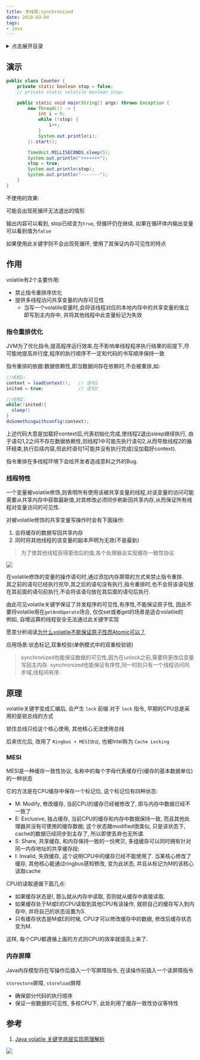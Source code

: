 ```yaml
---
title: 多线程:synchronized
date: 2018-03-04
tags:
- Java
---
```

<details>
<summary>点击展开目录</summary>
<!-- TOC -->

- [演示](#演示)
- [作用](#作用)
    - [指令重排优化](#指令重排优化)
    - [线程特性](#线程特性)
- [原理](#原理)
    - [MESI](#mesi)
    - [内存屏障](#内存屏障)
- [参考](#参考)

<!-- /TOC -->
</details>

## 演示

```Java
public class Counter {
    private static boolean stop = false;
    // private static volatile boolean stop;

    public static void main(String[] args) throws Exception {
        new Thread(() -> {
            int i = 0;
            while (!stop) {
                i++;
            }
            System.out.println(i);
        }).start();

        TimeUnit.MILLISECONDS.sleep(5);
        System.out.println("+++++++");
        stop = true;
        System.out.println(stop);
        System.out.println("-------");
    }
}
```
不使用的效果:

可能会出现死循环无法退出的情形

输出内容可以看到, stop已经变为`true`, 但循环仍在继续, 如果在循环体内输出变量可以看到值为`false`

如果使用此关键字则不会出现死循环, 使用了其保证内存可见性的特点

## 作用

volatile有2个主要作用:

- 禁止指令重排序优化
- 提供多线程访问共享变量的内存可见性
    * 当写一个volatile变量时,会将该线程对应的本地内存中的共享变量的值立即写到主内存中, 并将其他线程中此变量标记为失效

### 指令重排优化

JVM为了优化指令,提高程序运行效率,在不影响单线程程序执行结果的前提下,尽可能地提高并行度,程序的执行顺序不一定和代码的书写顺序保持一致

指令重排的依据:数据依赖性,即当数据间存在依赖时,不会被重排,如:

```Java
//线程1:
context = loadContext();   // 语句1
inited = true;             // 语句2

//线程2:
while(!inited){
  sleep()
}
doSomethingwithconfig(context);
```

上述代码大意是加载好context后,代表初始化完成,使线程2退出sleep继续执行,
由于语句1,2之间不存在数据依赖性,则线程1中可能先执行语句2,从而导致线程2的循环结束,执行后续内容,但此时语句1可能并没有执行完成(没加载好context).

指令重排在多线程环境下会给开发者造成意料之外的Bug.

### 线程特性

一个变量被volatile修饰,则表明所有使用该被共享变量的线程,对该变量的访问可能需要从共享内存中获取最新值,对其修改必须同步刷新回共享内存,从而保证所有线程对变量访问的可见性.

对被volatile修饰的共享变量写操作时会有下面操作:

1. 会将缓存的数据写回共享内存
2. 同时将其他线程的该变量的副本声明为无效(不是最新)

> 为了使其他线程获得更改后的值,各个处理器会实现缓存一致性协议

![](https://raw.githubusercontent.com/LuVx21/doc/master/source/_posts/99.img/volatile.png)

在volatile修饰的变量的操作语句时,通过添加内存屏障的方式来禁止指令重排.<br/>
其之前的语句已经执行完毕,其之后的语句没有执行,指令重排时,也不会将该语句放在其前面的语句前执行,不会将该语句放在其后面的语句后执行.

由此可见volatile关键字保证了并发程序的可见性,有序性,不能保证原子性, 因此不要将volatile用在`getAndOperate`场合, 仅仅set或者get的场景是适合volatile的<br/>
例如, 自增运算的线程安全无法通过此关键字实现

愿意分析阅读[为什么volatile不能保证原子性而Atomic可以？](http://www.cnblogs.com/Mainz/p/3556430.html)

应用场景:状态标记,双重校验(单例模式中的双重校验锁)

> synchronized也能保证数据的可见性,因为在unlock之前,需要将更改后变量写回主内存.
> synchronized也能保证有序性,同一时刻只有一个线程访问同步域,线程间有序.

## 原理

volatile关键字变成汇编后, 会产生 `lock` 前缀
对于 `lock` 指令, 早期的CPU总是采用的是锁总线的方式

锁住总线只给这个核心使用, 其他核心无法使用总线

后来优化后, 改用了 `Ringbus + MESI协议`, 也被Intel称为 `Cache Locking`

### MESI

MESI是一种缓存一致性协议, 名称中的每个字母代表缓存行(缓存的基本数据单位)的一种状态

它的方法是在CPU缓存中保存一个标记位, 这个标记位有四种状态:

* M: Modify, 修改缓存, 当前CPU的缓存已经被修改了, 即与内存中数据已经不一致了
* E: Exclusive, 独占缓存, 当前CPU的缓存和内存中数据保持一致, 而且其他处理器并没有可使用的缓存数据; 这个状态跟modified很类似, 只是该状态下, cache的数据已经同步到主存了, 所以即使丢弃也无所谓.
* S: Share, 共享缓存, 和内存保持一致的一份拷贝, 多组缓存可以同时拥有针对同一内存地址的共享缓存段;
* I: Invalid, 失效缓存, 这个说明CPU中的缓存已经不能使用了. 当某核心修改了缓存, 其他核心能通过ringbus感知修改, 变为此状态, 并且从标记为M的该核心读取cache

CPU的读取遵循下面几点:

* 如果缓存状态是I, 那么就从内存中读取, 否则就从缓存中直接读取.
* 如果缓存处于M或E的CPU读取到其他CPU有读操作, 就把自己的缓存写入到内存中, 并将自己的状态设置为S.
* 只有缓存状态是M或E的时候, CPU才可以修改缓存中的数据, 修改后缓存状态变为M.

这样, 每个CPU都遵循上面的方式则CPU的效率就提高上来了.

### 内存屏障

Java内存模型将在写操作后插入一个写屏障指令, 在读操作前插入一个读屏障指令

`storestore`屏障, `storeload`屏障

* 确保部分代码的执行顺序
* 保证一些数据的可见性, 多核CPU下, 此处利用了缓存一致性协议等特性

## 参考

1. [Java volatile 关键字底层实现原理解析](https://crowhawk.github.io/2018/02/10/volatile/)

[![](https://static.segmentfault.com/v-5b1df2a7/global/img/creativecommons-cc.svg)](https://creativecommons.org/licenses/by-nc-nd/4.0/)
